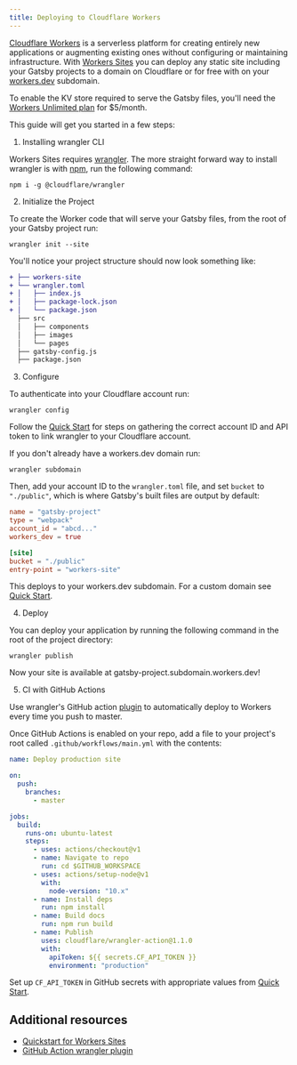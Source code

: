 ```yaml
---
title: Deploying to Cloudflare Workers
---
```


[Cloudflare Workers](https://workers.cloudflare.com/) is a serverless platform for creating entirely new applications or augmenting existing ones without configuring or maintaining infrastructure. With [Workers Sites](https://developers.cloudflare.com/workers/sites/start-from-existing/) you can deploy any static site including your Gatsby projects to a domain on Cloudflare or for free with on your [workers.dev](workers.dev) subdomain.

To enable the KV store required to serve the Gatsby files, you'll need the [Workers Unlimited plan](https://developers.cloudflare.com/workers/about/pricing/) for \$5/month.

This guide will get you started in a few steps:

1. Installing wrangler CLI

Workers Sites requires [wrangler](https://developers.cloudflare.com/workers/tooling/wrangler/). The more straight forward way to install wrangler is with [npm](https://www.npmjs.com/), run the following command:

```shell
npm i -g @cloudflare/wrangler
```

2. Initialize the Project

To create the Worker code that will serve your Gatsby files, from the root of your Gatsby project run:

```shell
wrangler init --site
```

You'll notice your project structure should now look something like:

```diff
+ ├── workers-site
+ └── wrangler.toml
+ │   ├── index.js
+ │   ├── package-lock.json
+ │   └── package.json
  ├── src
  │   ├── components
  │   ├── images
  │   └── pages
  ├── gatsby-config.js
  ├── package.json
```

3. Configure

To authenticate into your Cloudflare account run:

```shell
wrangler config
```

Follow the [Quick Start](https://developers.cloudflare.com/workers/quickstart/#configure) for steps on gathering the correct account ID and API token to link wrangler to your Cloudflare account.

If you don't already have a workers.dev domain run:

```shell
wrangler subdomain
```

Then, add your account ID to the `wrangler.toml` file, and set `bucket` to `"./public"`, which is where Gatsby's built files are output by default:

```toml
name = "gatsby-project"
type = "webpack"
account_id = "abcd..."
workers_dev = true

[site]
bucket = "./public"
entry-point = "workers-site"
```

This deploys to your workers.dev subdomain. For a custom domain see [Quick Start](https://developers.cloudflare.com/workers/quickstart/#publish-to-your-domain).

4. Deploy

You can deploy your application by running the following command in the root of the project directory:

```shell
wrangler publish
```

Now your site is available at gatsby-project.subdomain.workers.dev!

5. CI with GitHub Actions

Use wrangler's GitHub action [plugin](https://github.com/cloudflare/wrangler-action) to automatically deploy to Workers every time you push to master.

Once GitHub Actions is enabled on your repo, add a file to your project's root called `.github/workflows/main.yml` with the contents:

```yaml
name: Deploy production site

on:
  push:
    branches:
      - master

jobs:
  build:
    runs-on: ubuntu-latest
    steps:
      - uses: actions/checkout@v1
      - name: Navigate to repo
        run: cd $GITHUB_WORKSPACE
      - uses: actions/setup-node@v1
        with:
          node-version: "10.x"
      - name: Install deps
        run: npm install
      - name: Build docs
        run: npm run build
      - name: Publish
        uses: cloudflare/wrangler-action@1.1.0
        with:
          apiToken: ${{ secrets.CF_API_TOKEN }}
          environment: "production"
```

Set up `CF_API_TOKEN` in GitHub secrets with appropriate values from [Quick Start](https://developers.cloudflare.com/workers/quickstart/#configure).

## Additional resources

- [Quickstart for Workers Sites](https://developers.cloudflare.com/workers/sites/start-from-existing/)
- [GitHub Action wrangler plugin](https://github.com/cloudflare/wrangler-action)
